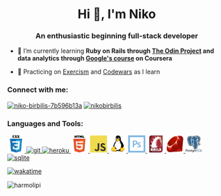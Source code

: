 <h1 align="center">Hi 👋, I'm Niko</h1>
<h3 align="center">An enthusiastic beginning full-stack developer</h3>

- 🌱 I’m currently learning **Ruby on Rails through [The Odin Project](https://theodinproject.com) and data analytics through [Google's course](https://www.coursera.org/professional-certificates/google-data-analytics) on Coursera**

<!-- - 🔭 I’m currently working on [TOP's Social Network project](https://github.com/harmolipi/odin-facebook) -->

- 🚀 Practicing on [Exercism](https://exercism.org/profiles/harmolipi) and [Codewars](https://www.codewars.com/users/harmolipi) as I learn

<h3 align="left">Connect with me:</h3>
<p align="left">
<a href="https://linkedin.com/in/niko-birbilis-7b596b13a" target="blank"><img align="center" src="https://raw.githubusercontent.com/rahuldkjain/github-profile-readme-generator/master/src/images/icons/Social/linked-in-alt.svg" alt="niko-birbilis-7b596b13a" height="30" width="40" /></a>
<a href="https://kaggle.com/nikobirbilis" target="blank"><img align="center" src="https://raw.githubusercontent.com/rahuldkjain/github-profile-readme-generator/master/src/images/icons/Social/kaggle.svg" alt="nikobirbilis" height="30" width="40" /></a>
</p>

<h3 align="left">Languages and Tools:</h3>
<p align="left"> <a href="https://www.w3schools.com/css/" target="_blank"> <img src="https://raw.githubusercontent.com/devicons/devicon/master/icons/css3/css3-original-wordmark.svg" alt="css3" width="40" height="40"/> </a> <a href="https://git-scm.com/" target="_blank"> <img src="https://www.vectorlogo.zone/logos/git-scm/git-scm-icon.svg" alt="git" width="40" height="40"/> </a> <a href="https://heroku.com" target="_blank"> <img src="https://www.vectorlogo.zone/logos/heroku/heroku-icon.svg" alt="heroku" width="40" height="40"/> </a> <a href="https://www.w3.org/html/" target="_blank"> <img src="https://raw.githubusercontent.com/devicons/devicon/master/icons/html5/html5-original-wordmark.svg" alt="html5" width="40" height="40"/> </a> <a href="https://developer.mozilla.org/en-US/docs/Web/JavaScript" target="_blank"> <img src="https://raw.githubusercontent.com/devicons/devicon/master/icons/javascript/javascript-original.svg" alt="javascript" width="40" height="40"/> </a> <a href="https://www.linux.org/" target="_blank"> <img src="https://raw.githubusercontent.com/devicons/devicon/master/icons/linux/linux-original.svg" alt="linux" width="40" height="40"/> </a> <a href="https://www.photoshop.com/en" target="_blank"> <img src="https://raw.githubusercontent.com/devicons/devicon/master/icons/photoshop/photoshop-line.svg" alt="photoshop" width="40" height="40"/> </a> <a href="https://rubyonrails.org" target="_blank"> <img src="https://raw.githubusercontent.com/devicons/devicon/master/icons/rails/rails-original-wordmark.svg" alt="rails" width="40" height="40"/> </a> <a href="https://www.ruby-lang.org/en/" target="_blank"> <img src="https://raw.githubusercontent.com/devicons/devicon/master/icons/ruby/ruby-original.svg" alt="ruby" width="40" height="40"/> </a> <a href="https://www.postgresql.org" target="_blank"> <img src="https://raw.githubusercontent.com/devicons/devicon/master/icons/postgresql/postgresql-original-wordmark.svg" alt="postgresql" width="40" height="40"/> </a> <a href="https://www.sqlite.org/" target="_blank"> <img src="https://www.vectorlogo.zone/logos/sqlite/sqlite-icon.svg" alt="sqlite" width="40" height="40"/> </a> </p>

[![wakatime](https://wakatime.com/badge/user/1cba277e-4c45-459d-a32e-c920b2cece80.svg)](https://wakatime.com/@1cba277e-4c45-459d-a32e-c920b2cece80)

<p><img align="center" src="https://github-readme-stats.vercel.app/api/top-langs?username=harmolipi&show_icons=true&locale=en&layout=compact" alt="harmolipi" /></p>
